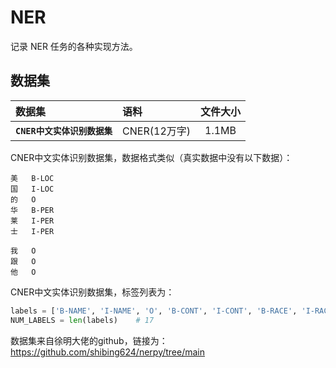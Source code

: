 # NER
记录 NER 任务的各种实现方法。<br>

## 数据集
| 数据集 | 语料 | 文件大小 |
| :------- | :--------- | :---------: |
| **`CNER中文实体识别数据集`** | CNER(12万字) | 1.1MB |

CNER中文实体识别数据集，数据格式类似（真实数据中没有以下数据）：<br>
```text
美	B-LOC
国	I-LOC
的	O
华	B-PER
莱	I-PER
士	I-PER

我	O
跟	O
他	O
```

CNER中文实体识别数据集，标签列表为：<br>
```python
labels = ['B-NAME', 'I-NAME', 'O', 'B-CONT', 'I-CONT', 'B-RACE', 'I-RACE', 'B-TITLE', 'I-TITLE', 'B-EDU', 'I-EDU', 'B-ORG', 'I-ORG', 'B-PRO', 'I-PRO', 'B-LOC', 'I-LOC']
NUM_LABELS = len(labels)    # 17
```

数据集来自徐明大佬的github，链接为：https://github.com/shibing624/nerpy/tree/main<br>